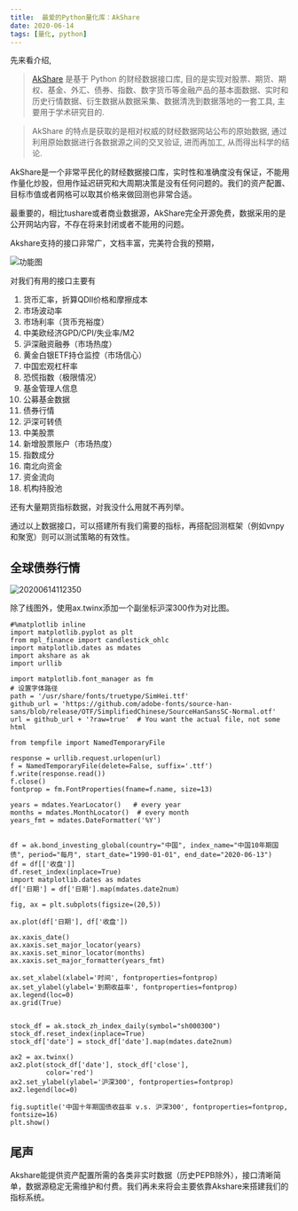 ```yaml
---
title:  最爱的Python量化库：AkShare
date: 2020-06-14
tags: [量化, python]
---
```


先来看介绍,

>[AkShare](https://www.akshare.xyz/zh_CN/latest/introduction.html) 是基于 Python 的财经数据接口库, 目的是实现对股票、期货、期权、基金、外汇、债券、指数、数字货币等金融产品的基本面数据、实时和历史行情数据、衍生数据从数据采集、数据清洗到数据落地的一套工具, 主要用于学术研究目的.

>AkShare 的特点是获取的是相对权威的财经数据网站公布的原始数据, 通过利用原始数据进行各数据源之间的交叉验证, 进而再加工, 从而得出科学的结论.

AkShare是一个非常平民化的财经数据接口库，实时性和准确度没有保证，不能用作量化炒股，但用作延迟研究和大周期决策是没有任何问题的。我们的资产配置、目标市值或者网格可以取其价格来做回测也非常合适。

最重要的，相比tushare或者商业数据源，AkShare完全开源免费，数据采用的是公开网站内容，不存在将来封闭或者不能用的问题。

Akshare支持的接口非常广，文档丰富，完美符合我的预期，

![功能图](https://jfds-1252952517.cos.ap-chengdu.myqcloud.com/akshare/readme/mindmap/AkShare.svg)


对我们有用的接口主要有

1. 货币汇率，折算QDII价格和摩擦成本
2. 市场波动率
3. 市场利率（货币充裕度）
4. 中美欧经济GPD/CPI/失业率/M2
5. 沪深融资融券（市场热度）
6. 黄金白银ETF持仓监控（市场信心）
7. 中国宏观杠杆率
8. 恐慌指数（极限情况）
9. 基金管理人信息
10. 公募基金数据
11. 债券行情
12. 沪深可转债
13. 中美股票
14. 新增股票账户（市场热度）
15. 指数成分
16. 南北向资金
17. 资金流向
18. 机构持股池

还有大量期货指标数据，对我没什么用就不再列举。

通过以上数据接口，可以搭建所有我们需要的指标，再搭配回测框架（例如vnpy和聚宽）则可以测试策略的有效性。

## 全球债券行情
![20200614112350](https://cdn.jsdelivr.net/gh/leeleilei/leeleilei.github.io/assets/images/20200614112350.png)

除了线图外，使用ax.twinx添加一个副坐标沪深300作为对比图。


```
#%matplotlib inline
import matplotlib.pyplot as plt
from mpl_finance import candlestick_ohlc
import matplotlib.dates as mdates
import akshare as ak
import urllib

import matplotlib.font_manager as fm
# 设置字体路径
path = '/usr/share/fonts/truetype/SimHei.ttf'
github_url = 'https://github.com/adobe-fonts/source-han-sans/blob/release/OTF/SimplifiedChinese/SourceHanSansSC-Normal.otf'
url = github_url + '?raw=true'  # You want the actual file, not some html

from tempfile import NamedTemporaryFile

response = urllib.request.urlopen(url)
f = NamedTemporaryFile(delete=False, suffix='.ttf')
f.write(response.read())
f.close()
fontprop = fm.FontProperties(fname=f.name, size=13)

years = mdates.YearLocator()   # every year
months = mdates.MonthLocator()  # every month
years_fmt = mdates.DateFormatter('%Y')


df = ak.bond_investing_global(country="中国", index_name="中国10年期国债", period="每月", start_date="1990-01-01", end_date="2020-06-13")
df = df[['收盘']]
df.reset_index(inplace=True)
import matplotlib.dates as mdates
df['日期'] = df['日期'].map(mdates.date2num)

fig, ax = plt.subplots(figsize=(20,5))

ax.plot(df['日期'], df['收盘'])

ax.xaxis_date()
ax.xaxis.set_major_locator(years)
ax.xaxis.set_minor_locator(months)
ax.xaxis.set_major_formatter(years_fmt)

ax.set_xlabel(xlabel='时间', fontproperties=fontprop)
ax.set_ylabel(ylabel='到期收益率', fontproperties=fontprop)
ax.legend(loc=0)
ax.grid(True)


stock_df = ak.stock_zh_index_daily(symbol="sh000300")
stock_df.reset_index(inplace=True)
stock_df['date'] = stock_df['date'].map(mdates.date2num)

ax2 = ax.twinx()
ax2.plot(stock_df['date'], stock_df['close'],
         color='red')
ax2.set_ylabel(ylabel='沪深300', fontproperties=fontprop)
ax2.legend(loc=0)

fig.suptitle('中国十年期国债收益率 v.s. 沪深300', fontproperties=fontprop, fontsize=16)
plt.show()

```

## 尾声

Akshare能提供资产配置所需的各类非实时数据（历史PEPB除外），接口清晰简单，数据源稳定无需维护和付费。我们再未来将会主要依靠Akshare来搭建我们的指标系统。

